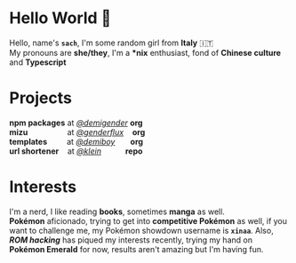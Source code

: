 # Hello World 👋 
Hello, name's **`sach`**, I'm some random girl from **Italy** 🇮🇹  
My pronouns are **she/they**, I'm a **\*nix** enthusiast, fond of **Chinese culture** and  **Typescript**

# Projects
**npm packages** at _<a href="https://github.com/demigender">@demigender</a>_ **org** <br />
**mizu** &nbsp;&nbsp;&nbsp;&nbsp;&nbsp;&nbsp;&nbsp;&nbsp;&nbsp;&nbsp;&nbsp;&nbsp;&nbsp;&nbsp;&nbsp;&nbsp;&nbsp;at _<a href="https://github.com/genderflux">@genderflux</a>_ &nbsp;&nbsp; **org** <br />
**templates** &nbsp;&nbsp;&nbsp;&nbsp;&nbsp;&nbsp;&nbsp;&nbsp;at _<a href="https://github.com/demiboy">@demiboy</a>_ &nbsp;&nbsp;&nbsp;&nbsp;&nbsp; **org** <br />
**url shortener**&nbsp;&nbsp;&nbsp;&nbsp;at _<a href="https://github.com/ya-sach1/klein">@klein</a>_ &nbsp;&nbsp;&nbsp;&nbsp;&nbsp;&nbsp;&nbsp;&nbsp;&nbsp; **repo** 
<br />

# Interests
I'm a nerd, I like reading **books**, sometimes **manga** as well.  
**Pokémon** aficionado, trying to get into **competitive Pokémon** as well, if you want to challenge me, my Pokémon showdown username is **`xinaa`**. Also, ***ROM hacking*** has piqued my interests recently, trying my hand on **Pokémon Emerald** for now, results aren't amazing but I'm having fun.

